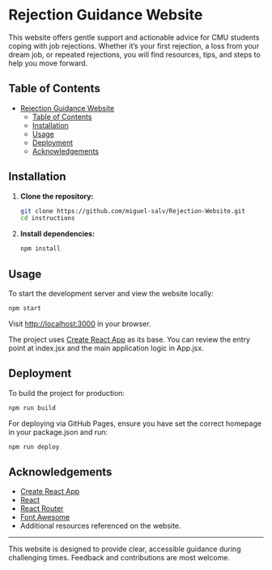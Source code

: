 # Rejection Guidance Website

This website offers gentle support and actionable advice for CMU students coping with job rejections. Whether it’s your first rejection, a loss from your dream job, or repeated rejections, you will find resources, tips, and steps to help you move forward.

## Table of Contents

- [Rejection Guidance Website](#rejection-guidance-website)
  - [Table of Contents](#table-of-contents)
  - [Installation](#installation)
  - [Usage](#usage)
  - [Deployment](#deployment)
  - [Acknowledgements](#acknowledgements)
  
## Installation

1. **Clone the repository:**

   ```sh
   git clone https://github.com/miguel-salv/Rejection-Website.git
   cd instructions
   ```

2. **Install dependencies:**

   ```sh
   npm install
   ```

## Usage

To start the development server and view the website locally:

```sh
npm start
```

Visit [http://localhost:3000](http://localhost:3000) in your browser.

The project uses [Create React App](https://github.com/facebook/create-react-app) as its base. You can review the entry point at index.jsx and the main application logic in App.jsx.

## Deployment

To build the project for production:

```sh
npm run build
```

For deploying via GitHub Pages, ensure you have set the correct homepage in your package.json and run:

```sh
npm run deploy
```

## Acknowledgements

- [Create React App](https://github.com/facebook/create-react-app)
- [React](https://reactjs.org/)
- [React Router](https://reactrouter.com/)
- [Font Awesome](https://fontawesome.com/)
- Additional resources referenced on the website.

---

This website is designed to provide clear, accessible guidance during challenging times. Feedback and contributions are most welcome.